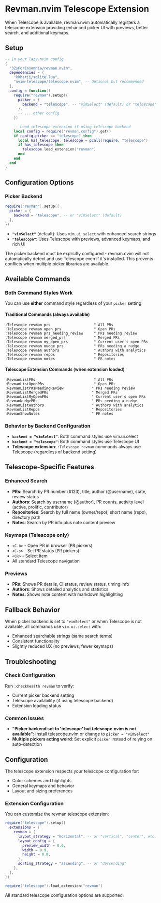 # Revman.nvim Telescope Extension

When Telescope is available, revman.nvim automatically registers a telescope extension providing enhanced picker UI with previews, better search, and additional keymaps.

## Setup

```lua
-- In your lazy.nvim config
{
  "3ZsForInsomnia/revman.nvim",
  dependencies = {
    "kkharji/sqlite.lua",
    "nvim-telescope/telescope.nvim", -- Optional but recommended
  },
  config = function()
    require("revman").setup({
      picker = {
        backend = "telescope", -- "vimSelect" (default) or "telescope"
      },
      -- ... other config
    })
    
    -- Load telescope extension if using telescope backend
    local config = require("revman.config").get()
    if config.picker == "telescope" then
      local has_telescope, telescope = pcall(require, "telescope")
      if has_telescope then
        telescope.load_extension("revman")
      end
    end
  end
}
```

## Configuration Options

### Picker Backend

```lua
require("revman").setup({
  picker = {
    backend = "telescope", -- or "vimSelect" (default)
  },
})
```

- **`"vimSelect"`** (default): Uses `vim.ui.select` with enhanced search strings
- **`"telescope"`**: Uses Telescope with previews, advanced keymaps, and rich UI

The picker backend must be explicitly configured - revman.nvim will not automatically detect and use Telescope even if it's installed. This prevents conflicts when multiple picker libraries are available.

## Available Commands

### Both Command Styles Work

You can use **either** command style regardless of your `picker` setting:

#### Traditional Commands (always available)
```
:Telescope revman prs                    " All PRs
:Telescope revman open_prs               " Open PRs  
:Telescope revman prs_needing_review     " PRs needing review
:Telescope revman merged_prs             " Merged PRs
:Telescope revman my_open_prs            " Current user's open PRs
:Telescope revman nudge_prs              " PRs needing a nudge
:Telescope revman authors                " Authors with analytics
:Telescope revman repos                  " Repositories
:Telescope revman notes                  " PR notes
```

#### Telescope Extension Commands (when extension loaded)
```
:RevmanListPRs                           " All PRs
:RevmanListOpenPRs                       " Open PRs
:RevmanListPRsNeedingReview             " PRs needing review
:RevmanListMergedPRs                    " Merged PRs
:RevmanListMyOpenPRs                    " Current user's open PRs
:RevmanNudgePRs                         " PRs needing a nudge  
:RevmanListAuthors                      " Authors with analytics
:RevmanListRepos                        " Repositories
:RevmanShowNotes                        " PR notes
```

### Behavior by Backend Configuration

- **`backend = "vimSelect"`**: Both command styles use vim.ui.select
- **`backend = "telescope"`**: Both command styles use Telescope UI
- **Telescope extension**: `:Telescope revman` commands always use Telescope (regardless of backend setting)

## Telescope-Specific Features

### Enhanced Search
- **PRs**: Search by PR number (#123), title, author (@username), state, review status
- **Authors**: Search by username (@author), PR counts, activity level (active, prolific, contributor)
- **Repositories**: Search by full name (owner/repo), short name (repo), directory path
- **Notes**: Search by PR info plus note content preview

### Keymaps (Telescope only)
- `<C-b>` - Open PR in browser (PR pickers)
- `<C-s>` - Set PR status (PR pickers)
- `<CR>` - Select item
- All standard Telescope navigation

### Previews
- **PRs**: Shows PR details, CI status, review status, timing info
- **Authors**: Shows detailed analytics and statistics  
- **Notes**: Shows note content with markdown highlighting

## Fallback Behavior

When picker backend is set to `"vimSelect"` or when Telescope is not available, all commands use `vim.ui.select` with:
- Enhanced searchable strings (same search terms)
- Consistent functionality
- Slightly reduced UX (no previews, fewer keymaps)

## Troubleshooting

### Check Configuration
Run `:checkhealth revman` to verify:
- Current picker backend setting
- Telescope availability (if using telescope backend)
- Extension loading status

### Common Issues
- **"Picker backend set to 'telescope' but telescope.nvim is not available"**: Install telescope.nvim or change to `picker = "vimSelect"`
- **Multiple pickers acting weird**: Set explicit `picker` instead of relying on auto-detection

## Configuration

The telescope extension respects your telescope configuration for:
- Color schemes and highlights
- General keymaps and behavior
- Layout and sizing preferences

### Extension Configuration

You can customize the revman telescope extension:

```lua
require("telescope").setup({
  extensions = {
    revman = {
      layout_strategy = "horizontal", -- or "vertical", "center", etc.
      layout_config = {
        preview_width = 0.6,
        width = 0.9,
        height = 0.8,
      },
      sorting_strategy = "ascending", -- or "descending"
    },
  },
})

require("telescope").load_extension("revman")
```

All standard telescope configuration options are supported.

